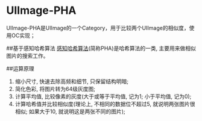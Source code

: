 # UIImage-PHA
UIImage-PHA是UIImage的一个Category，用于比较两个UIImage的相似度，使用OC实现；

##基于感知哈希算法
[感知哈希算法](http://baike.baidu.com/link?url=WZeSauV-SeUHmE1V7h62_JPWVT60ASC6JDarS9HUD211xH1ccihsBafsOmupyZ8zHmZ6U54m_QhmcrHPZA743a)(简称PHA)是哈希算法的一类, 主要用来做相似图片的搜索工作。

##运算原理
 1. 缩小尺寸, 快速去除高频和细节, 只保留结构明暗;
 2. 简化色彩, 将图片转为64级灰度图;
 3. 计算平均值, 比较像素的灰度(大于或等于平均值, 记为1; 小于平均值, 记为0);
 4. 计算哈希值并比较相似度(理论上, 不相同的数据位不超过5, 就说明两张图片很相似; 如果大于10, 就说明这是两张不同的图片);